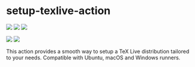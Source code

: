 # setup-texlive-action

[![][ubuntu-ci-shield]][ubuntu-ci-link]
[![][macos-ci-shield]][macos-ci-link]
[![][windows-ci-shield]][windows-ci-link]

[![][version-shield]][version-link]
[![][license-shield]][license-link]

[ubuntu-ci-link]: https://github.com/paolobrasolin/setup-texlive-action/actions/workflows/ubuntu.yml
[macos-ci-link]: https://github.com/paolobrasolin/setup-texlive-action/actions/workflows/macos.yml
[windows-ci-link]: https://github.com/paolobrasolin/setup-texlive-action/actions/workflows/windows.yml

[ubuntu-ci-shield]: https://img.shields.io/github/workflow/status/paolobrasolin/setup-texlive-action/ubuntu/main?label=Ubuntu&logo=ubuntu&logoColor=white
[macos-ci-shield]: https://img.shields.io/github/workflow/status/paolobrasolin/setup-texlive-action/macos/main?label=macOS&logo=apple&logoColor=white
[windows-ci-shield]: https://img.shields.io/github/workflow/status/paolobrasolin/setup-texlive-action/windows/main?label=Windows&logo=windows&logoColor=white

[version-link]: https://github.com/marketplace/actions/setup-texlive-action
[license-link]: https://github.com/paolobrasolin/setup-texlive-action/blob/main/LICENSE

[version-shield]: https://img.shields.io/github/v/tag/paolobrasolin/setup-texlive-action?label=version&sort=semver
[license-shield]: https://img.shields.io/github/license/paolobrasolin/setup-texlive-action

This action provides a smooth way to setup a TeX Live distribution tailored to your needs. Compatible with Ubuntu, macOS and Windows runners.
